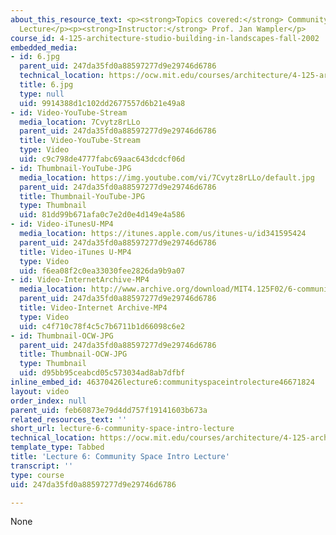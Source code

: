 ```yaml
---
about_this_resource_text: <p><strong>Topics covered:</strong> Community Space Intro
  Lecture</p><p><strong>Instructor:</strong> Prof. Jan Wampler</p>
course_id: 4-125-architecture-studio-building-in-landscapes-fall-2002
embedded_media:
- id: 6.jpg
  parent_uid: 247da35fd0a88597277d9e29746d6786
  technical_location: https://ocw.mit.edu/courses/architecture/4-125-architecture-studio-building-in-landscapes-fall-2002/lecture-notes/lecture-6-community-space-intro-lecture/6.jpg
  title: 6.jpg
  type: null
  uid: 9914388d1c102dd2677557d6b21e49a8
- id: Video-YouTube-Stream
  media_location: 7Cvytz8rLLo
  parent_uid: 247da35fd0a88597277d9e29746d6786
  title: Video-YouTube-Stream
  type: Video
  uid: c9c798de4777fabc69aac643dcdcf06d
- id: Thumbnail-YouTube-JPG
  media_location: https://img.youtube.com/vi/7Cvytz8rLLo/default.jpg
  parent_uid: 247da35fd0a88597277d9e29746d6786
  title: Thumbnail-YouTube-JPG
  type: Thumbnail
  uid: 81dd99b671afa0c7e2d0e4d149e4a586
- id: Video-iTunesU-MP4
  media_location: https://itunes.apple.com/us/itunes-u/id341595424
  parent_uid: 247da35fd0a88597277d9e29746d6786
  title: Video-iTunes U-MP4
  type: Video
  uid: f6ea08f2c0ea33030fee2826da9b9a07
- id: Video-InternetArchive-MP4
  media_location: http://www.archive.org/download/MIT4.125F02/6-communityspace-220k.mp4
  parent_uid: 247da35fd0a88597277d9e29746d6786
  title: Video-Internet Archive-MP4
  type: Video
  uid: c4f710c78f4c5c7b6711b1d66098c6e2
- id: Thumbnail-OCW-JPG
  parent_uid: 247da35fd0a88597277d9e29746d6786
  title: Thumbnail-OCW-JPG
  type: Thumbnail
  uid: d95bb95ceabcd05c573034ad8ab7dfbf
inline_embed_id: 46370426lecture6:communityspaceintrolecture46671824
layout: video
order_index: null
parent_uid: feb60873e79d4dd757f19141603b673a
related_resources_text: ''
short_url: lecture-6-community-space-intro-lecture
technical_location: https://ocw.mit.edu/courses/architecture/4-125-architecture-studio-building-in-landscapes-fall-2002/lecture-notes/lecture-6-community-space-intro-lecture
template_type: Tabbed
title: 'Lecture 6: Community Space Intro Lecture'
transcript: ''
type: course
uid: 247da35fd0a88597277d9e29746d6786

---
```

None